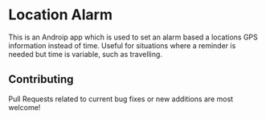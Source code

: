 # Location Alarm

This is an Androip app which is used to set an alarm based a locations GPS information instead of time.
Useful for situations where a reminder is needed but time is variable, such as travelling.

## Contributing

Pull Requests related to current bug fixes or new additions are most welcome!

